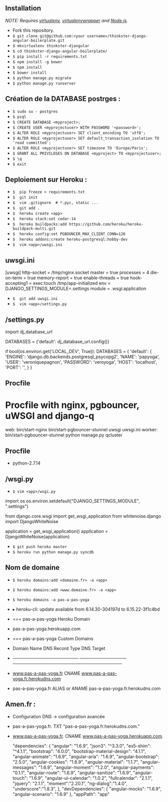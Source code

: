 
## Installation

*NOTE: Requires [virtualenv](http://virtualenv.readthedocs.org/en/latest/),
[virtualenvwrapper](http://virtualenvwrapper.readthedocs.org/en/latest/) and
[Node.js](http://nodejs.org/).*

* Fork this repository.
* `$ git clone git@github.com:<your username>/thinkster-django-angular-boilerplate.git`
* `$ mkvirtualenv thinkster-djangular`
* `$ cd thinkster-django-angular-boilerplate/`
* `$ pip install -r requirements.txt`
* `$ npm install -g bower`
* `$ npm install`
* `$ bower install`
* `$ python manage.py migrate`
* `$ python manage.py runserver`



## Création de la DATABASE postrges :

* `$ sudo su - postgres`
* `$ psql`
* `$ CREATE DATABASE <myproject>;`
* `$ CREATE USER <myprojectuser> WITH PASSWORD '<password>';`
* `$ ALTER ROLE <myprojectuser> SET client_encoding TO 'utf8';`
* `$ ALTER ROLE <myprojectuser> SET default_transaction_isolation TO 'read committed';`
* `$ ALTER ROLE <myprojectuser> SET timezone TO 'Europe/Paris';`
* `$ GRANT ALL PRIVILEGES ON DATABASE <myproject> TO <myprojectuser>;`
* `$ \q`
* `$ exit`


## Deploiement sur Heroku :
* `$  pip freeze > requirements.txt `
* `$  git init`
* `$  vim .gitignore  # *.pyc, static ...`
* `$  git add .`
* `$  heroku create <app>`
* `$  heroku stack:set cedar-14`
* `$  heroku buildpacks:add https://github.com/heroku/heroku-buildpack-multi.git`
* `$  heroku config:set PGBOUNCER_MAX_CLIENT_CONN=120`
* `$  heroku addons:create heroku-postgresql:hobby-dev`
* `$  vim <app>/uwsgi.ini`


## uwsgi.ini
[uwsgi]
 http-socket = /tmp/nginx.socket
 master = true
 processes = 4
 die-on-term = true
 memory-report = true
 enable-threads = true
 hook-accepting1 = exec:touch /tmp/app-initialized
 env = DJANGO_SETTINGS_MODULE=<app>.settings
 module = <app>.wsgi:application


* `$  git add uwsgi.ini `
* `$  vim <app>/settings.py`

## <app>/settings.py
 import dj_database_url

 DATABASES = {'default': dj_database_url.config()}

 if bool(os.environ.get('LOCAL_DEV', True)):
    DATABASES = {
        'default': {
            'ENGINE': 'django.db.backends.postgresql_psycopg2',
            'NAME': 'papyoga',
            'USER': 'veroniquepagnon',
            'PASSWORD': 'veroyoga',
            'HOST': 'localhost',
            'PORT': '',
        }
    }


## Procfile

 # Procfile with nginx, pgbouncer, uWSGI and django-q
 web: bin/start-nginx bin/start-pgbouncer-stunnel uwsgi uwsgi.ini
 worker: bin/start-pgbouncer-stunnel python manage.py qcluster


## Procfile

* python-2.7.14

## <app>/wsgi.py
* `$ vim <app>/wsgi.py`


 import os
 os.environ.setdefault("DJANGO_SETTINGS_MODULE", "<app>.settings")

 from django.core.wsgi import get_wsgi_application
 from whitenoise.django import DjangoWhiteNoise

 application = get_wsgi_application()
 application = DjangoWhiteNoise(application)


* `$ git push heroku master`
* `$ heroku run python manage.py syncdb`



## Nom de domaine 


* `$ heroku domains:add <domaine.fr> -a <app>`
* `$ heroku domains:add <www.domaine.fr> -a <app>`


* `$ heroku domains -a pas-a-pas-yoga`
* ▸    heroku-cli: update available from 6.14.30-304197d to 6.15.22-3f1c4bd
* === pas-a-pas-yoga Heroku Domain
* pas-a-pas-yoga.herokuapp.com

* === pas-a-pas-yoga Custom Domains
* Domain Name            DNS Record Type  DNS Target
* ─────────────────────  ───────────────  ───────────────────────────────────
* www.pas-a-pas-yoga.fr  CNAME            www.pas-a-pas-yoga.fr.herokudns.com
* pas-a-pas-yoga.fr      ALIAS or ANAME   pas-a-pas-yoga.fr.herokudns.com


## Amen.fr :
* Configuration DNS -> configuration avancée

* pas-a-pas-yoga.fr.         TXT       "pas-a-pas-yoga.fr.herokudns.com."
* www.pas-a-pas-yoga.fr.    CNAME      www.pas-a-pas-yoga.herokuapp.com.


  "dependencies": {
    "angular": "1.6.9",
    "json3": "^3.3.0",
    "es5-shim": "^4.1.1",
    "bootstrap": "4.0.0",
    "bootstrap-material-design": "4.1.1",
    "angular-animate": "1.6.9",
    "angular-aria": "1.6.9",
    "angular-bootstrap": "2.5.0",
    "angular-cookies": "1.6.9",
    "angular-material": "1.1.7",
    "angular-messages": "1.6.9",
    "angular-moment": "1.2.0",
    "angular-payments": "0.1.1",
    "angular-route": "1.6.9",
    "angular-sanitize": "1.6.9",
    "angular-touch": "1.6.9",
    "angular-ui-calendar": "1.0.2",
    "fullcalendar": "2.1.1",
    "jquery": "2.1.1",
    "moment":"2.20.1",
    "ng-dialog":"1.4.0",
    "underscore":"1.8.3",
  },
  "devDependencies": {
    "angular-mocks": "1.6.9",
    "angular-scenario": "1.6.9"
  },
  "appPath": "app"

